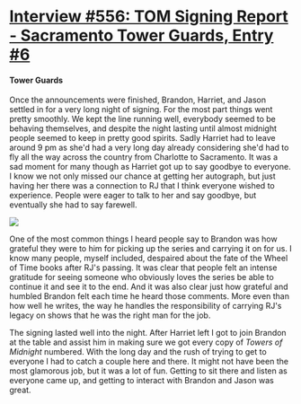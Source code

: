 # [Interview #556: TOM Signing Report - Sacramento Tower Guards, Entry #6](https://www.theoryland.com/intvmain.php?i=556#6)

#### Tower Guards

Once the announcements were finished, Brandon, Harriet, and Jason settled in for a very long night of signing. For the most part things went pretty smoothly. We kept the line running well, everybody seemed to be behaving themselves, and despite the night lasting until almost midnight people seemed to keep in pretty good spirits. Sadly Harriet had to leave around 9 pm as she'd had a very long day already considering she'd had to fly all the way across the country from Charlotte to Sacramento. It was a sad moment for many though as Harriet got up to say goodbye to everyone. I know we not only missed our chance at getting her autograph, but just having her there was a connection to RJ that I think everyone wished to experience. People were eager to talk to her and say goodbye, but eventually she had to say farewell.

![](http://www.dragonmount.com/forums/uploads/1288998472/gallery_947_46_357598.jpg)

One of the most common things I heard people say to Brandon was how grateful they were to him for picking up the series and carrying it on for us. I know many people, myself included, despaired about the fate of the Wheel of Time books after RJ's passing. It was clear that people felt an intense gratitude for seeing someone who obviously loves the series be able to continue it and see it to the end. And it was also clear just how grateful and humbled Brandon felt each time he heard those comments. More even than how well he writes, the way he handles the responsibility of carrying RJ's legacy on shows that he was the right man for the job.

The signing lasted well into the night. After Harriet left I got to join Brandon at the table and assist him in making sure we got every copy of
*Towers of Midnight*
numbered. With the long day and the rush of trying to get to everyone I had to catch a couple here and there. It might not have been the most glamorous job, but it was a lot of fun. Getting to sit there and listen as everyone came up, and getting to interact with Brandon and Jason was great.

